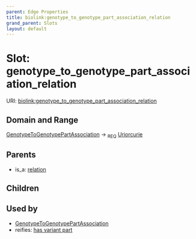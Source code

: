 ```yaml
---
parent: Edge Properties
title: biolink:genotype_to_genotype_part_association_relation
grand_parent: Slots
layout: default
---
```


# Slot: genotype_to_genotype_part_association_relation




URI: [biolink:genotype_to_genotype_part_association_relation](https://w3id.org/biolink/vocab/genotype_to_genotype_part_association_relation)

## Domain and Range

[GenotypeToGenotypePartAssociation](GenotypeToGenotypePartAssociation.md) ->  <sub>REQ</sub> [Uriorcurie](types/Uriorcurie.md)

## Parents

 *  is_a: [relation](relation.md)

## Children


## Used by

 * [GenotypeToGenotypePartAssociation](GenotypeToGenotypePartAssociation.md)
 *  reifies: [has variant part](has_variant_part.md)
